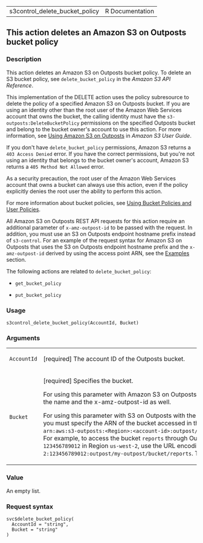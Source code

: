 <table style="width: 100%;">
<tbody>
<tr class="odd">
<td>s3control_delete_bucket_policy</td>
<td style="text-align: right;">R Documentation</td>
</tr>
</tbody>
</table>

## This action deletes an Amazon S3 on Outposts bucket policy

### Description

This action deletes an Amazon S3 on Outposts bucket policy. To delete an
S3 bucket policy, see `delete_bucket_policy` in the *Amazon S3 API
Reference*.

This implementation of the DELETE action uses the policy subresource to
delete the policy of a specified Amazon S3 on Outposts bucket. If you
are using an identity other than the root user of the Amazon Web
Services account that owns the bucket, the calling identity must have
the `s3-outposts:DeleteBucketPolicy` permissions on the specified
Outposts bucket and belong to the bucket owner's account to use this
action. For more information, see [Using Amazon S3 on
Outposts](https://docs.aws.amazon.com/AmazonS3/latest/userguide/S3onOutposts.html)
in *Amazon S3 User Guide*.

If you don't have `delete_bucket_policy` permissions, Amazon S3 returns
a `⁠403 Access Denied⁠` error. If you have the correct permissions, but
you're not using an identity that belongs to the bucket owner's account,
Amazon S3 returns a `⁠405 Method Not Allowed⁠` error.

As a security precaution, the root user of the Amazon Web Services
account that owns a bucket can always use this action, even if the
policy explicitly denies the root user the ability to perform this
action.

For more information about bucket policies, see [Using Bucket Policies
and User
Policies](https://docs.aws.amazon.com/AmazonS3/latest/userguide/using-iam-policies.html).

All Amazon S3 on Outposts REST API requests for this action require an
additional parameter of `x-amz-outpost-id` to be passed with the
request. In addition, you must use an S3 on Outposts endpoint hostname
prefix instead of `s3-control`. For an example of the request syntax for
Amazon S3 on Outposts that uses the S3 on Outposts endpoint hostname
prefix and the `x-amz-outpost-id` derived by using the access point ARN,
see the
[Examples](https://docs.aws.amazon.com/AmazonS3/latest/API/API_control_DeleteBucketPolicy.html#API_control_DeleteBucketPolicy_Examples)
section.

The following actions are related to `delete_bucket_policy`:

-   `get_bucket_policy`

-   `put_bucket_policy`

### Usage

    s3control_delete_bucket_policy(AccountId, Bucket)

### Arguments

<table>
<colgroup>
<col style="width: 35%" />
<col style="width: 65%" />
</colgroup>
<tbody>
<tr class="odd">
<td><code
id="s3control_delete_bucket_policy_:_AccountId">AccountId</code></td>
<td><p>[required] The account ID of the Outposts bucket.</p></td>
</tr>
<tr class="even">
<td><code
id="s3control_delete_bucket_policy_:_Bucket">Bucket</code></td>
<td><p>[required] Specifies the bucket.</p>
<p>For using this parameter with Amazon S3 on Outposts with the REST
API, you must specify the name and the x-amz-outpost-id as well.</p>
<p>For using this parameter with S3 on Outposts with the Amazon Web
Services SDK and CLI, you must specify the ARN of the bucket accessed in
the format <code
style="white-space: pre;">⁠arn:aws:s3-outposts:&lt;Region&gt;:&lt;account-id&gt;:outpost/&lt;outpost-id&gt;/bucket/&lt;my-bucket-name&gt;⁠</code>.
For example, to access the bucket <code>reports</code> through Outpost
<code>my-outpost</code> owned by account <code>123456789012</code> in
Region <code>us-west-2</code>, use the URL encoding of
<code>arn:aws:s3-outposts:us-west-2:123456789012:outpost/my-outpost/bucket/reports</code>.
The value must be URL encoded.</p></td>
</tr>
</tbody>
</table>

### Value

An empty list.

### Request syntax

    svc$delete_bucket_policy(
      AccountId = "string",
      Bucket = "string"
    )
